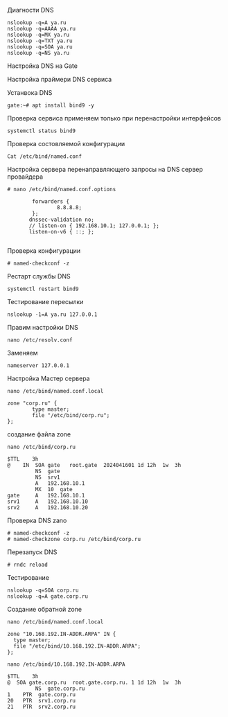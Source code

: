 Диагности DNS

```
nslookup -q=A ya.ru
nslookup -q=AAAA ya.ru
nslookup -q=MX ya.ru
nslookup -q=TXT ya.ru
nslookup -q=SOA ya.ru
nslookup -q=NS ya.ru
```


Настройка DNS на Gate

Настройка праймери DNS сервиса

Устанвока DNS
```
gate:~# apt install bind9 -y

```
Проверка сервиса
применяем только при перенастройки интерфейсов
```
systemctl status bind9
```
Проверка состовляемой конфигурации

```
Cat /etc/bind/named.conf
```

Настройка сервера перенаправляющего запросы на DNS cервер провайдера

```
# nano /etc/bind/named.conf.options
```
```
        forwarders {
                8.8.8.8;
        };
       dnssec-validation no;
       // listen-on { 192.168.10.1; 127.0.0.1; };
       listen-on-v6 { ::; };
       

```
Проверка конфигурации

```
# named-checkconf -z
```

Рестарт службы DNS

```
systemctl restart bind9
```
Тестирование пересылки

```
nslookup -1=A ya.ru 127.0.0.1
```

Правим настройки DNS
```
nano /etc/resolv.conf
```
Заменяем
```
nameserver 127.0.0.1
```

Настройка Мастер сервера

```
nano /etc/bind/named.conf.local
```
```
zone "corp.ru" {
        type master;
        file "/etc/bind/corp.ru";
};
```

создание файла zone
```
nano /etc/bind/corp.ru
```
```
$TTL    3h
@    IN  SOA gate   root.gate  2024041601 1d 12h  1w  3h
         NS  gate
         NS  srv1
         A   192.168.10.1
         MX  10  gate
gate     A   192.168.10.1
srv1     A   192.168.10.10
srv2     A   192.168.10.20

```

Проверка DNS zano

```
# named-checkconf -z
# named-checkzone corp.ru /etc/bind/corp.ru
```

Перезапуск DNS

```
# rndc reload
```

Тестирование

```
nslookup -q=SOA corp.ru
nslookup -q=A gate.corp.ru
```

Создание обратной zone
```
nano /etc/bind/named.conf.local
```
```
zone "10.168.192.IN-ADDR.ARPA" IN {
  type master;
  file "/etc/bind/10.168.192.IN-ADDR.ARPA";
};
```
```
nano /etc/bind/10.168.192.IN-ADDR.ARPA
```
```
$TTL    3h
@  SOA gate.corp.ru  root.gate.corp.ru. 1 1d 12h  1w  3h
         NS  gate.corp.ru
1    PTR  gate.corp.ru
20   PTR  srv1.corp.ru
21   PTR  srv2.corp.ru

```
